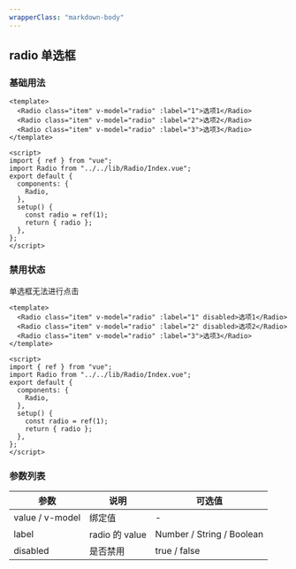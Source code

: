 ```yaml
---
wrapperClass: "markdown-body"
---
```


## radio 单选框

### 基础用法

```vue demo
<template>
  <Radio class="item" v-model="radio" :label="1">选项1</Radio>
  <Radio class="item" v-model="radio" :label="2">选项2</Radio>
  <Radio class="item" v-model="radio" :label="3">选项3</Radio>
</template>

<script>
import { ref } from "vue";
import Radio from "../../lib/Radio/Index.vue";
export default {
  components: {
    Radio,
  },
  setup() {
    const radio = ref(1);
    return { radio };
  },
};
</script>
```

### 禁用状态

单选框无法进行点击

```vue demo
<template>
  <Radio class="item" v-model="radio" :label="1" disabled>选项1</Radio>
  <Radio class="item" v-model="radio" :label="2" disabled>选项2</Radio>
  <Radio class="item" v-model="radio" :label="3">选项3</Radio>
</template>

<script>
import { ref } from "vue";
import Radio from "../../lib/Radio/Index.vue";
export default {
  components: {
    Radio,
  },
  setup() {
    const radio = ref(1);
    return { radio };
  },
};
</script>
```

### 参数列表

| 参数            | 说明           | 可选值                    |
| --------------- | -------------- | ------------------------- |
| value / v-model | 绑定值         | -                         |
| label           | radio 的 value | Number / String / Boolean |
| disabled        | 是否禁用       | true / false              |
